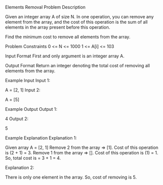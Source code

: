 Elements Removal
Problem Description

Given an integer array A of size N. In one operation, you can remove any element from the array, and the cost of this operation is the sum of all elements in the array present before this operation.

Find the minimum cost to remove all elements from the array.



Problem Constraints
0 <= N <= 1000
1 <= A[i] <= 103



Input Format
First and only argument is an integer array A.



Output Format
Return an integer denoting the total cost of removing all elements from the array.



Example Input
Input 1:

 A = [2, 1]
Input 2:

 A = [5]


Example Output
Output 1:

 4
Output 2:

 5


Example Explanation
Explanation 1:

 Given array A = [2, 1]
 Remove 2 from the array => [1]. Cost of this operation is (2 + 1) = 3.
 Remove 1 from the array => []. Cost of this operation is (1) = 1.
 So, total cost is = 3 + 1 = 4.
 
Explanation 2:

 There is only one element in the array. So, cost of removing is 5.